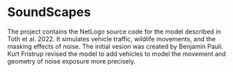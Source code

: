 # SoundScapes
The project contains the NetLogo source code for the model described in Toth et al. 2022. It simulates vehicle traffic, wildlife movements, and the masking effects of noise.
The initial vesion was created by Benjamin Pauli. Kurt Fristrup revised the model to add vehicles to model the movement and geometry of noise exposure more precisely.
